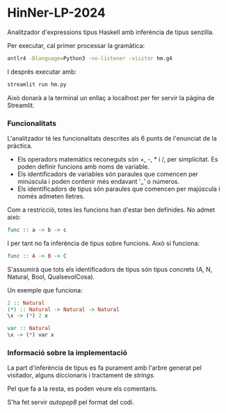 # HinNer-LP-2024

Analitzador d'expressions tipus Haskell amb inferència de tipus senzilla.

Per executar, cal primer processar la gramàtica:
```.sh
antlr4 -Dlanguage=Python3 -no-listener -visitor hm.g4
```

I després executar amb:

```.sh
streamlit run hm.py
```

Això donarà a la terminal un enllaç a localhost per fer servir la pàgina de Streamlit.

### Funcionalitats

L'analitzador té les funcionalitats descrites als 6 punts de l'enunciat de la pràctica. 

- Els operadors matemàtics reconeguts són +, -, * i /, per simplicitat. Es poden definir funcions amb noms de variable.
- Els identificadors de variables són paraules que comencen per minúscula i poden contenir més endavant '_' o números.
- Els identificadors de tipus són paraules que comencen per majúscula i només admeten lletres.

Com a restricció, totes les funcions han d'estar ben definides. No admet això:

```haskell
func :: a -> b -> c
```
I per tant no fa inferència de tipus sobre funcions. Això sí funciona:
```haskell
func :: A -> B -> C
```

S'assumirà que tots els identificadors de tipus són tipus concrets (A, N, Natural, Bool, QualsevolCosa). 

Un exemple que funciona:

```haskell
2 :: Natural
(*) :: Natural -> Natural -> Natural
\x -> (*) 2 x

var :: Natural
\x -> (*) var x
```

### Informació sobre la implementació

La part d'inferència de tipus es fa purament amb l'arbre generat pel visitador, alguns diccionaris i tractament de _strings_. 

Pel que fa a la resta, es poden veure els comentaris.

S'ha fet servir _autopep8_ pel format del codi.